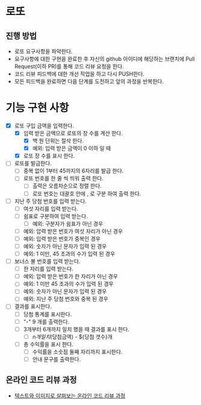 # 로또
## 진행 방법
* 로또 요구사항을 파악한다.
* 요구사항에 대한 구현을 완료한 후 자신의 github 아이디에 해당하는 브랜치에 Pull Request(이하 PR)를 통해 코드 리뷰 요청을 한다.
* 코드 리뷰 피드백에 대한 개선 작업을 하고 다시 PUSH한다.
* 모든 피드백을 완료하면 다음 단계를 도전하고 앞의 과정을 반복한다.

# 기능 구현 사항 
- [x] 로또 구입 금액을 입력한다.
  - [x] 입력 받은 금액으로 로또의 장 수를 계산 한다.
    - [x] 백 원 단위는 절삭 한다. 
    - [x] 예외: 입력 받은 금액이 0 이하 일 때
  - [x] 로또 장 수를 표시 한다.
  
- [ ] 로또를 발급한다.
  - [ ] 중복 없이 1부터 45까지의 6자리를 발급 한다.
  - [ ] 로또 번호를 한 줄 씩 띄워 출력 한다.
    - [ ] 출력은 오름차순으로 정렬 한다.
    - [ ] 로또 번호는 대괄호 안에 , 로 구분 하여 출력 한다.
    
- [ ] 지난 주 당첨 번호를 입력 받는다.
  - [ ] 여섯 자리를 입력 받는다.
  - [ ] 쉼표로 구분하여 입력 받는다.
    - [ ] 예외: 구분자가 쉼표가 아닌 경우
  - [ ] 예외: 압력 받은 번호가 여섯 자리가 아닌 경우
  - [ ] 예외: 입력 받은 번호가 중복인 경우
  - [ ] 예외: 숫자가 아닌 문자가 입력 된 경우
  - [ ] 예외: 1 미만, 45 초과의 수가 입력 된 경우
  
- [ ] 보너스 볼 번호를 입력 받는다.
  - [ ] 한 자리를 입력 받는다.
  - [ ] 예외: 압력 받은 번호가 한 자리가 아닌 경우 
  - [ ] 예외: 1 미만 45 초과의 수가 입력 된 경우
  - [ ] 예외: 숫자가 아닌 문자가 입력 된 경우
  - [ ] 예외: 지난 주 당첨 번호와 중복 된 경우 
  
- [ ] 결과를 표시한다. 
  - [ ] 당첨 통계를 표시한다.
  - [ ] "-" 9 개를 출력한다.
  - [ ] 3개부터 6개까지 일치 했을 때 결과를 표시 한다.
    - [ ] ${n}개 일치 ($당첨금액) - ${당첨 갯수}개
  - [ ] 총 수익률을 표시 한다.
    - [ ] 수익률을 소숫점 둘째 자리까지 표시한다.
    - [ ] 안내 문구를 출력한다.

## 온라인 코드 리뷰 과정
* [텍스트와 이미지로 살펴보는 온라인 코드 리뷰 과정](https://github.com/next-step/nextstep-docs/tree/master/codereview)